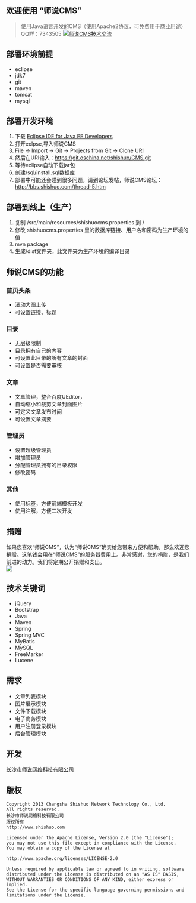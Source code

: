 ## 欢迎使用 “师说CMS”

> 使用Java语言开发的CMS（使用Apache2协议，可免费用于商业用途）<br>
QQ群：7343505 <a target="_blank" href="http://shang.qq.com/wpa/qunwpa?idkey=8330a17a4fdc8ee8dc65b546c27218aac74ba2ea6c34cf5fb75fffe31dc81be8"><img border="0" src="http://pub.idqqimg.com/wpa/images/group.png" alt="师说CMS技术交流" title="师说CMS技术交流"></a>

## 部署环境前提
* eclipse
* jdk7
* git
* maven
* tomcat
* mysql

## 部署开发环境
1. 下载 [Eclipse IDE for Java EE Developers](http://eclipse.org/downloads/)
2. 打开eclpse,导入师说CMS
3. File -> Import -> Git -> Projects from Git -> Clone URI
4. 然后在URI输入：https://git.oschina.net/shishuo/CMS.git
5. 等待eclipse自动下载jar包
6. 创建/sql/install.sql数据库
7. 部署中可能还会碰到很多问题，请到论坛发帖，师说CMS论坛：<a href="师说CMS论坛：http://bbs.shishuo.com/thread-5.htm
">http://bbs.shishuo.com/thread-5.htm</a>

## 部署到线上（生产）
1. 复制 /src/main/resources/shishuocms.properties 到 /
2. 修改 shishuocms.properties 里的数据库链接、用户名和密码为生产环境的值
3. mvn package
4. 生成/dist文件夹，此文件夹为生产环境的编译目录

## 师说CMS的功能

### 首页头条
* 滚动大图上传
* 可设置链接、标题

### 目录
* 无层级限制
* 目录拥有自己的内容
* 可设置此目录的所有文章的封面
* 可设置是否需要审核

### 文章
* 文章管理，整合百度UEditor，
* 自动缩小和裁剪文章封面图片
* 可定义文章发布时间
* 可设置文章摘要

### 管理员
* 设置超级管理员
* 增加管理员
* 分配管理员拥有的目录权限
* 修改密码

### 其他
* 使用标签，方便前端模板开发
* 使用注解，方便二次开发


## 捐赠
如果您喜欢“师说CMS”，认为“师说CMS”确实给您带来方便和帮助，那么欢迎您捐赠。这笔钱会用在“师说CMS”的服务器费用上。非常感谢，您的捐赠，是我们前进的动力。我们将定期公开捐赠和支出。<br>
<a href='http://me.alipay.com/herbert'> <img src='https://img.alipay.com/sys/personalprod/style/mc/btn-index.png' /> </a>


## 技术关键词
* jQuery
* Bootstrap
* Java
* Maven
* Spring
* Spring MVC
* MyBatis
* MySQL
* FreeMarker
* Lucene

## 需求

 - 文章列表模块
 - 图片展示模块
 - 文件下载模块
 - 电子商务模块
 - 用户注册登录模块
 - 后台管理模块

## 开发

[长沙市师说网络科技有限公司][1]

## 版权

    Copyright 2013 Changsha Shishuo Network Technology Co., Ltd. 
    All rights reserved.
    长沙市师说网络科技有限公司
    版权所有
    http://www.shishuo.com
    
    Licensed under the Apache License, Version 2.0 (the "License");
    you may not use this file except in compliance with the License.
    You may obtain a copy of the License at
    
    http://www.apache.org/licenses/LICENSE-2.0
    
    Unless required by applicable law or agreed to in writing, software
    distributed under the License is distributed on an "AS IS" BASIS,
    WITHOUT WARRANTIES OR CONDITIONS OF ANY KIND, either express or implied.
    See the License for the specific language governing permissions and
    limitations under the License.


  [1]: http://www.shishuo.com
